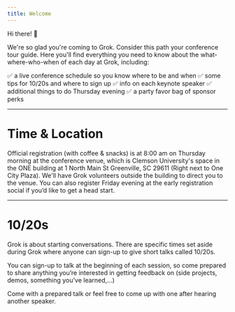 ```yaml
---
title: Welcome
---
```


Hi there! 👋

We're so glad you're coming to Grok. Consider this path your conference tour guide. Here you'll find everything you need to know about the what-where-who-when of each day at Grok, including:

✅ a live conference schedule so you know where to be and when ✅ some tips for 10/20s and where to sign up ✅ info on each keynote speaker ✅ additional things to do Thursday evening ✅ a party favor bag of sponsor perks

---

# Time & Location

Official registration (with coffee & snacks) is at 8:00 am on Thursday morning at the conference venue, which is Clemson University's space in the ONE building at 1 North Main St Greenville, SC 29611 (Right next to One City Plaza). We'll have Grok volunteers outside the building to direct you to the venue. You can also register Friday evening at the early registration social if you’d like to get a head start.

---

# 10/20s

Grok is about starting conversations. There are specific times set aside during Grok where anyone can sign-up to give short talks called 10/20s.

You can sign-up to talk at the beginning of each session, so come prepared to share anything you’re interested in getting feedback on (side projects, demos, something you’ve learned,…)

Come with a prepared talk or feel free to come up with one after hearing another speaker.
